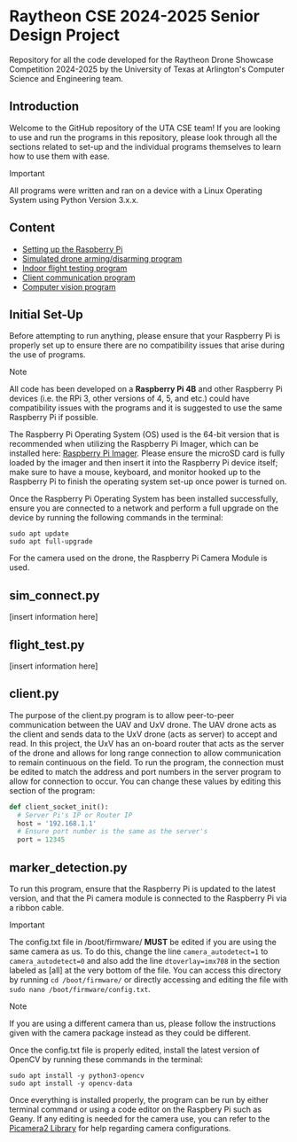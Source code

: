 # Raytheon CSE 2024-2025 Senior Design Project
  Repository for all the code developed for the Raytheon Drone Showcase Competition 2024-2025 by the University of Texas at Arlington's Computer Science and Engineering team.

## Introduction
  Welcome to the GitHub repository of the UTA CSE team! If you are looking to use and run the programs in this repository, please look through all the sections related to set-up and the individual programs themselves to learn how to use them with ease.
> [!IMPORTANT]
> All programs were written and ran on a device with a Linux Operating System using Python Version 3.x.x. 

## Content
  * [Setting up the Raspberry Pi](#initial-set-up)
  * [Simulated drone arming/disarming program](#sim_connectpy)
  * [Indoor flight testing program](#flight_testpy)
  * [Client communication program](#clientpy)
  * [Computer vision program](#marker_detectionpy)

## Initial Set-Up
  Before attempting to run anything, please ensure that your Raspberry Pi is properly set up to ensure there are no compatibility issues that arise during the use of programs.  
> [!NOTE]
> All code has been developed on a **Raspberry Pi 4B** and other Raspberry Pi devices (i.e. the RPi 3, other versions of 4, 5, and etc.) could have compatibility issues with the programs and it is suggested to use the same Raspberry Pi if possible.

  The Raspberry Pi Operating System (OS) used is the 64-bit version that is recommended when utilizing the Raspberry Pi Imager, which can be installed here: [Raspberry Pi Imager](https://www.raspberrypi.com/software/). Please ensure the microSD card is fully loaded by the imager and then insert it into the Raspberry Pi device itself; make sure to have a mouse, keyboard, and monitor hooked up to the Raspberry Pi to finish the operating system set-up once power is turned on.  
  
  Once the Raspberry Pi Operating System has been installed successfully, ensure you are connected to a network and perform a full upgrade on the device by running the following commands in the terminal:
  ```
  sudo apt update
  sudo apt full-upgrade
  ```
  For the camera used on the drone, the Raspberry Pi Camera Module is used. 

## sim_connect.py
  [insert information here]

## flight_test.py
  [insert information here]

## client.py
  The purpose of the client.py program is to allow peer-to-peer communication between the UAV and UxV drone. The UAV drone acts as the client and sends data to the UxV drone (acts as server) to accept and read. In this project, the UxV has an on-board router that acts as the server of the drone and allows for long range connection to allow communication to remain continuous on the field. To run the program, the connection must be edited to match the address and port numbers in the server program to allow for connection to occur. You can change these values by editing this section of the program:
  ```python
  def client_socket_init():
    # Server Pi's IP or Router IP
    host = '192.168.1.1'
    # Ensure port number is the same as the server's
    port = 12345
  ```

## marker_detection.py
  To run this program, ensure that the Raspberry Pi is updated to the latest version, and that the Pi camera module is connected to the Raspberry Pi via a ribbon cable.  
> [!IMPORTANT]
> The config.txt file in /boot/firmware/ **MUST** be edited if you are using the same camera as us. To do this, change the line ```camera_autodetect=1``` to ```camera_autodetect=0``` and also add the line ```dtoverlay=imx708``` in the section labeled as [all] at the very bottom of the file. You can access this directory by running ```cd /boot/firmware/``` or directly accessing and editing the file with ```sudo nano /boot/firmware/config.txt```.

> [!NOTE]
> If you are using a different camera than us, please follow the instructions given with the camera package instead as they could be different.

  Once the config.txt file is properly edited, install the latest version of OpenCV by running these commands in the terminal:
  ```
  sudo apt install -y python3-opencv
  sudo apt install -y opencv-data
  ```
  Once everything is installed properly, the program can be run by either terminal command or using a code editor on the Raspbery Pi such as Geany. If any editing is needed for the camera use, you can refer to the [Picamera2 Library](https://datasheets.raspberrypi.com/camera/picamera2-manual.pdf) for help regarding camera configurations.
